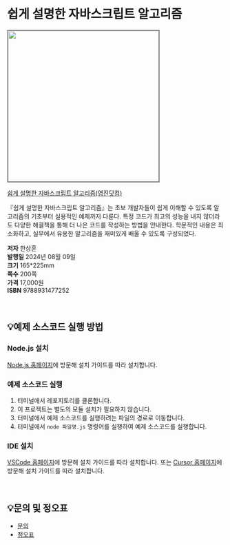 # 쉽게 설명한 자바스크립트 알고리즘


<img src="https://www.youngjin.com/images/book_cover/9788931477252.jpg" height="350px" style="border: 2px solid grey;">

[쉽게 설명한 자바스크립트 알고리즘(영진닷컴)](https://blog.naver.com/ydot/223510485096)

『쉽게 설명한 자바스크립트 알고리즘』는 초보 개발자들이 쉽게 이해할 수 있도록 알고리즘의 기초부터 실용적인 예제까지 다룬다. 특정 코드가 최고의 성능을 내지 않더라도 다양한 해결책을 통해 더 나은 코드를 작성하는 방법을 안내한다. 학문적인 내용은 최소화하고, 실무에서 유용한 알고리즘을 재미있게 배울 수 있도록 구성되었다.

**저자** 한상훈  
**발행일** 2024년 08월 09일  
**크기** 165*225mm  
**쪽수** 200쪽  
**가격** 17,000원  
**ISBN** 9788931477252  

<br>

## 💡예제 소스코드 실행 방법

### Node.js 설치

[Node.js 홈페이지](https://nodejs.org/en)에 방문해 설치 가이드를 따라 설치합니다.

### 예제 소스코드 실행

1. 터미널에서 레포지토리를 클론합니다.
2. 이 프로젝트는 별도의 모듈 설치가 필요하지 않습니다.
3. 터미널에서 예제 소스코드를 실행하려는 파일의 경로로 이동합니다.
4. 터미널에서 `node 파일명.js` 명령어를 실행하여 예제 소스코드를 실행합니다.

### IDE 설치

[VSCode 홈페이지](https://code.visualstudio.com/)에 방문해 설치 가이드를 따라 설치합니다.
또는 [Cursor 홈페이지](https://cursor.com/)에 방문해 설치 가이드를 따라 설치합니다.

<br>

## 💡문의 및 정오표
- [문의](mailto:Support@youngjin.com)
- [정오표](https://www.youngjin.com/Artyboard/mboard.asp?strBoardID=errata)
